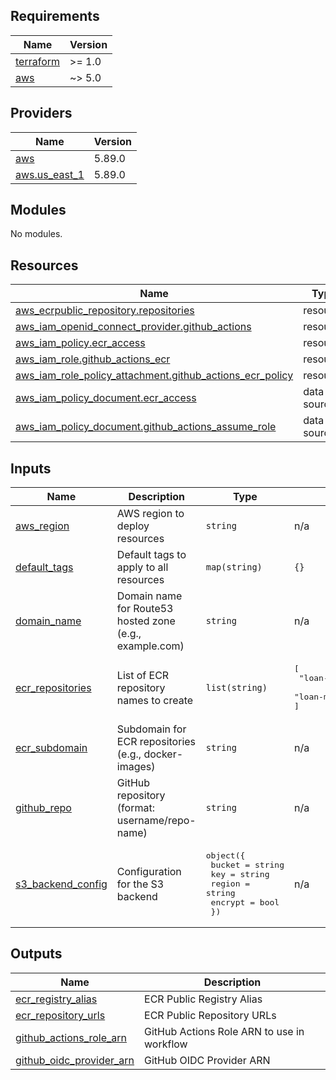## Requirements

| Name | Version |
|------|---------|
| <a name="requirement_terraform"></a> [terraform](#requirement\_terraform) | >= 1.0 |
| <a name="requirement_aws"></a> [aws](#requirement\_aws) | ~> 5.0 |

## Providers

| Name | Version |
|------|---------|
| <a name="provider_aws"></a> [aws](#provider\_aws) | 5.89.0 |
| <a name="provider_aws.us_east_1"></a> [aws.us\_east\_1](#provider\_aws.us\_east\_1) | 5.89.0 |

## Modules

No modules.

## Resources

| Name | Type |
|------|------|
| [aws_ecrpublic_repository.repositories](https://registry.terraform.io/providers/hashicorp/aws/latest/docs/resources/ecrpublic_repository) | resource |
| [aws_iam_openid_connect_provider.github_actions](https://registry.terraform.io/providers/hashicorp/aws/latest/docs/resources/iam_openid_connect_provider) | resource |
| [aws_iam_policy.ecr_access](https://registry.terraform.io/providers/hashicorp/aws/latest/docs/resources/iam_policy) | resource |
| [aws_iam_role.github_actions_ecr](https://registry.terraform.io/providers/hashicorp/aws/latest/docs/resources/iam_role) | resource |
| [aws_iam_role_policy_attachment.github_actions_ecr_policy](https://registry.terraform.io/providers/hashicorp/aws/latest/docs/resources/iam_role_policy_attachment) | resource |
| [aws_iam_policy_document.ecr_access](https://registry.terraform.io/providers/hashicorp/aws/latest/docs/data-sources/iam_policy_document) | data source |
| [aws_iam_policy_document.github_actions_assume_role](https://registry.terraform.io/providers/hashicorp/aws/latest/docs/data-sources/iam_policy_document) | data source |

## Inputs

| Name | Description | Type | Default | Required |
|------|-------------|------|---------|:--------:|
| <a name="input_aws_region"></a> [aws\_region](#input\_aws\_region) | AWS region to deploy resources | `string` | n/a | yes |
| <a name="input_default_tags"></a> [default\_tags](#input\_default\_tags) | Default tags to apply to all resources | `map(string)` | `{}` | no |
| <a name="input_domain_name"></a> [domain\_name](#input\_domain\_name) | Domain name for Route53 hosted zone (e.g., example.com) | `string` | n/a | yes |
| <a name="input_ecr_repositories"></a> [ecr\_repositories](#input\_ecr\_repositories) | List of ECR repository names to create | `list(string)` | <pre>[<br/>  "loan-management-api",<br/>  "loan-management-frontend"<br/>]</pre> | no |
| <a name="input_ecr_subdomain"></a> [ecr\_subdomain](#input\_ecr\_subdomain) | Subdomain for ECR repositories (e.g., docker-images) | `string` | n/a | yes |
| <a name="input_github_repo"></a> [github\_repo](#input\_github\_repo) | GitHub repository (format: username/repo-name) | `string` | n/a | yes |
| <a name="input_s3_backend_config"></a> [s3\_backend\_config](#input\_s3\_backend\_config) | Configuration for the S3 backend | <pre>object({<br/>    bucket  = string<br/>    key     = string<br/>    region  = string<br/>    encrypt = bool<br/>  })</pre> | n/a | yes |

## Outputs

| Name | Description |
|------|-------------|
| <a name="output_ecr_registry_alias"></a> [ecr\_registry\_alias](#output\_ecr\_registry\_alias) | ECR Public Registry Alias |
| <a name="output_ecr_repository_urls"></a> [ecr\_repository\_urls](#output\_ecr\_repository\_urls) | ECR Public Repository URLs |
| <a name="output_github_actions_role_arn"></a> [github\_actions\_role\_arn](#output\_github\_actions\_role\_arn) | GitHub Actions Role ARN to use in workflow |
| <a name="output_github_oidc_provider_arn"></a> [github\_oidc\_provider\_arn](#output\_github\_oidc\_provider\_arn) | GitHub OIDC Provider ARN |
